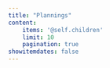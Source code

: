 ```yaml
---
title: "Plannings"
content:
    items: '@self.children'
    limit: 10
    pagination: true
showitemdates: false
---
```

